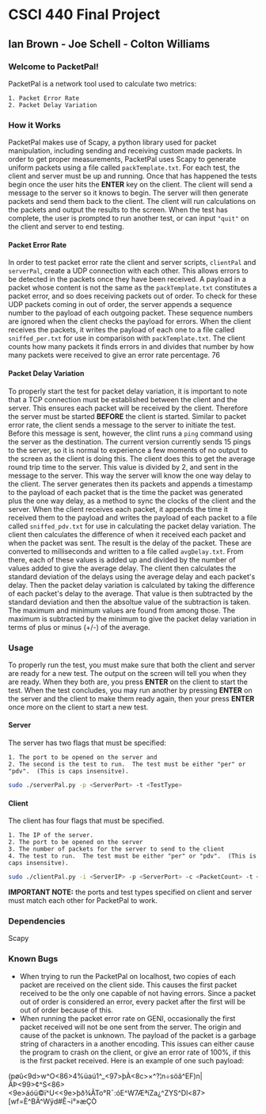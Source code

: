 # CSCI 440 Final Project
## Ian Brown - Joe Schell - Colton Williams ##

### Welcome to PacketPal! ###
PacketPal is a network tool used to calculate two metrics:

    1. Packet Error Rate
    2. Packet Delay Variation

### How it Works ###
PacketPal makes use of Scapy, a python library used for packet manipulation, including sending and receiving custom made packets.  In order to get proper measurements, PacketPal uses Scapy to generate uniform packets using a file called `packTemplate.txt`. For each test, the client and server must be up and running.  Once that has happened the tests begin once the user hits the **ENTER** key on the client.  The client will send a message to the server so it knows to begin.  The server will then generate packets and send them back to the client.  The client will run calculations on the packets and output the results to the screen.  When the test has complete, the user is prompted to run another test, or can input `"quit"` on the client and server to end testing.  

#### Packet Error Rate ####
In order to test packet error rate the client and server scripts, `clientPal` and `serverPal`, create a UDP connection with each other.  This allows errors to be detected in the packets once they have been received.  A payload in a packet whose content is not the same as the `packTemplate.txt` constitutes a packet error, and so does receiving packets out of order. To check for these UDP packets coming in out of order, the server appends a sequence number to the payload of each outgoing packet.  These sequence numbers are ignored when the client checks the payload for errors. When the client receives the packets, it writes the payload of each one to a file called `sniffed_per.txt` for use in comparison with `packTemplate.txt`.  The client counts how many packets it finds errors in and divides that number by how many packets were received to give an error rate percentage.
76
#### Packet Delay Variation ####
To properly start the test for packet delay variation, it is important to note that a TCP connection must be established between the client and the server.  This ensures each packet will be received by the client.  Therefore the server must be started **BEFORE** the client is started.  Similar to packet error rate, the client sends a message to the server to initiate the test.  Before this message is sent, however, the clint runs a `ping` command using the server as the destination.  The current version currently sends 15 pings to the server, so it is normal to experience a few moments of no output to the screen as the client is doing this.  The client does this to get the average round trip time to the server.  This value is divided by 2, and sent in the message to the server.  This way the server will know the one way delay to the client.  The server generates then its packets and appends a timestamp to the payload of each packet that is the time the packet was generated plus the one way delay, as a method to sync the clocks of the client and the server.   When the client receives each packet, it appends the time it received them to the payload and writes the payload of each packet to a file called `sniffed_pdv.txt` for use in calculating the packet delay variation.  The client then calculates the difference of when it received each packet and when the packet was sent.  The result is the delay of the packet.  These are converted to milliseconds and written to a file called `avgDelay.txt`.  From there, each of these values is added up and divided by the number of values added to give the average delay.  The client then calculates the standard deviation of the delays using the average delay and each packet's delay.  Then the packet delay variation is calculated by taking the difference of each packet's delay to the average.  That value is then subtracted by the standard deviation and then the absoltue value of the subtraction is taken.  The maximum and minimum values are found from among those.  The maximum is subtracted by the minimum to give the packet delay variation in terms of plus or minus (+/-) of the average.  

### Usage ###
To properly run the test, you must make sure that both the client and server are ready for a new test.  The output on the screen will tell you when they are ready.  When they both are, you press **ENTER** on the client to start the test.  When the test concludes, you may run another by pressing **ENTER** on the server and the client to make them ready again, then your press **ENTER** once more on the client to start a new test.

#### Server ####
The server has two flags that must be specified:

    1. The port to be opened on the server and
    2. The second is the test to run.  The test must be either "per" or "pdv".  (This is caps insensitve).

```bash
sudo ./serverPal.py -p <ServerPort> -t <TestType>
```
#### Client ####
The client has four flags that must be specified.  

    1. The IP of the server.  
    2. The port to be opened on the server
    3. The number of packets for the server to send to the client
    4. The test to run.  The test must be either "per" or "pdv".  (This is caps insensitve).
    
```bash
sudo ./clientPal.py -i <ServerIP> -p <ServerPort> -c <PacketCount> -t <TestType>
```
**IMPORTANT NOTE:** the ports and test types specified on client and server must match each other for PacketPal to work.

### Dependencies ###

Scapy

### Known Bugs ###
- When trying to run the PacketPal on localhost, two copies of each packet are received on the client side.  This causes the first packet received to be the only one capable of not having errors.  Since a packet out of order is considered an error, every packet after the first will be out of order because of this.
- When running the packet error rate on GENI, occasionally the first packet received will not be one sent from the server.  The origin and cause of the packet is unknown.  The payload of the packet is a garbage string of characters in a another encoding.  This issues can either cause the program to crash on the client, or give an error rate of 100%, if this is the first packet received. Here is an example of one such payload:

(pøû<9d>w^O<86>4%üaú1^_<97>þÀ<8c>×^?¦n÷söâ^EF)n|ÃÞ<99>¢^S<86><9e>áóü©ï^U<<9e>þð¾ÃTo°R¯:óE^W7ÆªíZa¿^ZYS^Dl<87>[wf=È^BÄ^Wÿd#Ê¬i°»æÇÒ



